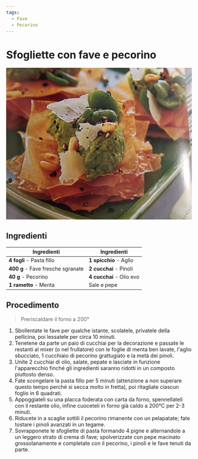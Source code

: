 ```yaml
---
tags:
  - Fave
  - Pecorino
---
```

# Sfogliette con fave e pecorino

![](../../img/Sfogliette-con-fave-e-pecorino.webp)

## Ingredienti

| Ingredienti                  | Ingredienti             |
| ---------------------------- | ----------------------- |
| **4 fogli** - Pasta fillo | **1 spicchio** - Aglio |
| **400 g** - Fave fresche sgranate | **2 cucchai** - Pinoli |
| **40 g** - Pecorino | **4 cucchai** - Olio evo |
| **1 rametto** - Menta | Sale e pepe |

## Procedimento

> Preriscaldare il forno a 200°

1. Sbollentate le fave per qualche istante, scolatele, privatele della pellicina, poi lessatele per circa 10 minuti.
1. Tenetene da parte un paio di cucchiai per la decorazione e passate le restanti al mixer (o nel frullatore) con le foglie di menta ben lavate, l'aglio sbucciato, 1 cucchiaio di pecorino grattugiato e la metà dei pinoli. 
1. Unite 2 cucchiai di olio, salate, pepate e lasciate in funzione l'apparecchio finché gli ingredienti saranno ridotti in un composto piuttosto denso. 
1. Fate scongelare la pasta fillo per 5 minuti (attenzione a non superare questo tempo perché si secca molto in fretta), poi ritagliate ciascun foglio in 6 quadrati.
1. Appoggiateli su una placca foderata con carta da forno, spennellateli con il restante olio, infine cuoceteli in forno già caldo a 200°C per 2-3 minuti.
1. Riducete in a scaglie sottili il pecorino rimanente con un pelapatate; fate tostare i pinoli avanzati in un tegame.
1. Sovrapponete le sfogliette di pasta formando 4 pigne e alternandole a un leggero strato di crema di fave; spolverizzate con pepe macinato grossolanamente e completate con il pecorino, i pinoli e le fave tenuti da parte.
